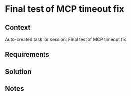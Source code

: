 # Final test of MCP timeout fix

## Context

Auto-created task for session: Final test of MCP timeout fix

## Requirements

## Solution

## Notes
